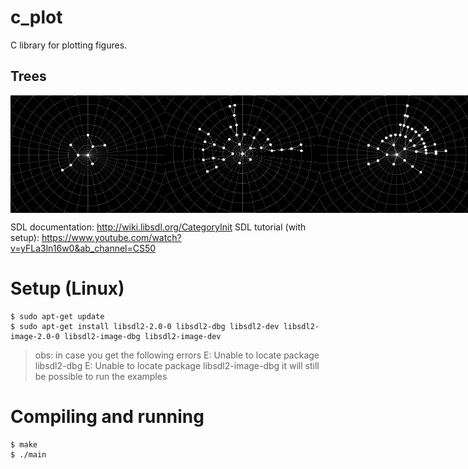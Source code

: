 # c_plot

C library for plotting figures.

## Trees

<div style="display:flex;width:100%;">
<img src="img/tree.png" alt="example image of tree drawn on polar coordinates grid" width="49%%" />
<img src="img/tree2.jpeg" alt="example image of tree drawn on polar coordinates grid" width="49%" />
<img src="img/tree3.jpeg" alt="example image of tree drawn on polar coordinates grid" width="49%" />
<img src="img/tree4.jpeg" alt="example image of tree drawn on polar coordinates grid" width="49%" />
</div>

SDL documentation: http://wiki.libsdl.org/CategoryInit
SDL tutorial (with setup): https://www.youtube.com/watch?v=yFLa3ln16w0&ab_channel=CS50

# Setup (Linux)

```shell
$ sudo apt-get update
$ sudo apt-get install libsdl2-2.0-0 libsdl2-dbg libsdl2-dev libsdl2-image-2.0-0 libsdl2-image-dbg libsdl2-image-dev
```

> obs: in case you get the following errors
> E: Unable to locate package libsdl2-dbg
> E: Unable to locate package libsdl2-image-dbg
> it will still be possible to run the examples

# Compiling and running

```shell
$ make
$ ./main
```
